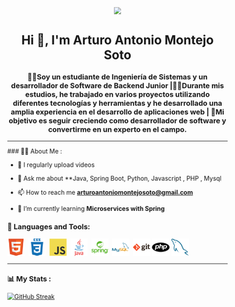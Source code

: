<div id="header" align="center">
    <img src="https://media.giphy.com/media/qgQUggAC3Pfv687qPC/giphy.gif" width="400" />
   <h1 align="center">Hi 👋, I'm Arturo Antonio Montejo Soto</h1>
    <h3 align="center">👨‍🎓Soy un estudiante de Ingeniería de Sistemas y un desarrollador de Software de Backend Junior
        |👨‍💻Durante mis estudios, he trabajado en varios proyectos utilizando
        diferentes tecnologías y herramientas y he desarrollado una amplia experiencia en el desarrollo de aplicaciones
        web |
        🎯Mi objetivo es seguir creciendo como desarrollador de software y convertirme en un experto en el campo.</h3>

</div>


<div id="badges" align="center">
    
</div>

---
<div align="left"></div>
### 👨‍💻 About Me :

- 📝 I regularly upload videos 

- 💬 Ask me about **Java, Spring Boot, Python, Javascript , PHP , Mysql

- 📫 How to reach me **arturoantoniomontejosoto@gmail.com**

- 🌱 I’m currently learning **Microservices with Spring**




<h3>🔨 Languages and Tools:</h3>
<div>
        <img src="https://github.com/devicons/devicon/blob/master/icons/html5/html5-original.svg" title="HTML5" alt="HTML" width="40" height="40"/>&nbsp;
        <img src="https://github.com/devicons/devicon/blob/master/icons/css3/css3-plain-wordmark.svg"  title="CSS3" alt="CSS" width="40" height="40"/>&nbsp;
        <img src="https://github.com/devicons/devicon/blob/master/icons/javascript/javascript-original.svg" title="JavaScript" alt="JavaScript" width="40"                         height="40"/>&nbsp;
        <img src="https://github.com/devicons/devicon/blob/master/icons/java/java-original-wordmark.svg" title="Java"
            width="40" height="40" />&nbsp;
       <img src="https://github.com/devicons/devicon/blob/master/icons/spring/spring-original-wordmark.svg"
            title="Spring" width="40" height="40" />&nbsp;
        <img src="https://github.com/devicons/devicon/blob/master/icons/mysql/mysql-original-wordmark.svg" title="MySQL"  alt="MySQL" width="40" height="40"/>&nbsp;
        <img src="https://github.com/devicons/devicon/blob/master/icons/git/git-original-wordmark.svg" title="Git" **alt="Git" width="40" height="40"/>
        <img src="https://github.com/devicons/devicon/blob/master/icons/php/php-plain.svg" title="Git" **alt="Git" width="40" height="40"/> 
        <img src="https://github.com/devicons/devicon/blob/master/icons/mysql/mysql-plain.svg" title="Git" **alt="Git" width="40" height="40"/>
       
</div>
</div>

---

### 📊 My Stats :

[![GitHub Streak](https://streak-stats.demolab.com?user=AntonioSotoAS&theme=black-ice&hide_border=true)](https://git.io/streak-stats)






